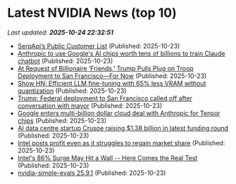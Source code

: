# Latest NVIDIA News (top 10)
_Last updated: **2025-10-24 22:32:51**_

- [SerpApi’s Public Customer List](https://serpapi.com/use-cases) (Published: 2025-10-23)
- [Anthropic to use Google's AI chips worth tens of billions to train Claude chatbot](https://www.yahoo.com/news/articles/anthropic-googles-ai-chips-worth-222423682.html) (Published: 2025-10-23)
- [At Request of Billionaire ‘Friends,’ Trump Pulls Plug on Troop Deployment to San Francisco—For Now](https://www.commondreams.org/news/billionaires-stop-trump-troops-san-francisco) (Published: 2025-10-23)
- [Show HN: Efficient LLM fine-tuning with 65% less VRAM without quantization](https://github.com/Mega4alik/peftee) (Published: 2025-10-23)
- [Trump: Federal deployment to San Francisco called off after conversation with mayor](https://www.cbsnews.com/sanfrancisco/news/san-francisco-trump-says-federal-deployment-called-off-mayor-daniel-lurie-conversation/) (Published: 2025-10-23)
- [Google enters multi-billion dollar cloud deal with Anthropic for Tensor chips](https://www.androidheadlines.com/2025/10/google-enters-multi-billion-dollar-cloud-deal-with-anthropic-for-tensor-chips.html) (Published: 2025-10-23)
- [AI data centre startup Crusoe raising $1.38 billion in latest funding round](https://www.channelnewsasia.com/business/ai-data-centre-startup-crusoe-raising-138-billion-in-latest-funding-round-5421696) (Published: 2025-10-23)
- [Intel posts profit even as it struggles to regain market share](https://financialpost.com/pmn/intel-posts-profit-even-as-it-struggles-to-regain-market-share) (Published: 2025-10-23)
- [Intel's 86% Surge May Hit a Wall -- Here Comes the Real Test](https://finance.yahoo.com/news/intels-86-surge-may-hit-213621323.html) (Published: 2025-10-23)
- [nvidia-simple-evals 25.9.1](https://pypi.org/project/nvidia-simple-evals/25.9.1/) (Published: 2025-10-23)
